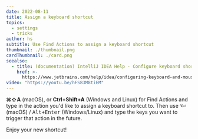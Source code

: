 ```yaml
---
date: 2022-08-11
title: Assign a keyboard shortcut
topics:
  - settings
  - tricks
author: hs
subtitle: Use Find Actions to assign a keyboard shortcut
thumbnail: ./thumbnail.png
cardThumbnail: ./card.png
seealso:
  - title: (documentation) IntelliJ IDEA Help - Configure keyboard shortcuts
    href: >-
      https://www.jetbrains.com/help/idea/configuring-keyboard-and-mouse-shortcuts.html
video: "https://youtu.be/hFS83M8tiEM"
---
```


**⌘⇧A** (macOS), or **Ctrl+Shift+A** (Windows and Linux) for Find Actions and type in the action you'd like to assign a keyboard shortcut to. Then use <kbd>⌥⏎</kbd> (macOS) / <kbd>Alt+Enter</kbd> (Windows/Linux) and type the keys you want to trigger that action in the future.

Enjoy your new shortcut!

